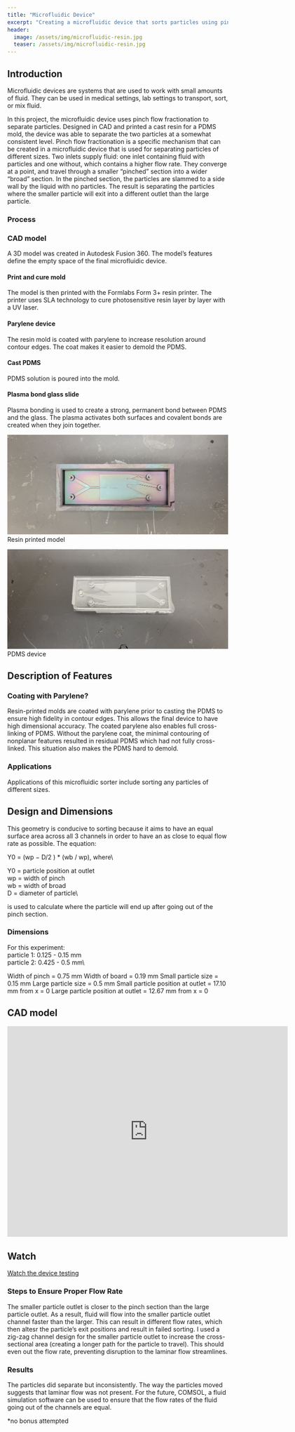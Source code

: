 ```yaml
---
title: "Microfluidic Device"
excerpt: "Creating a microfluidic device that sorts particles using pinch flow fractionation" 
header:
  image: /assets/img/microfluidic-resin.jpg
  teaser: /assets/img/microfluidic-resin.jpg
---
```

## Introduction 
Microfluidic devices are systems that are used to work with small amounts of fluid. They can be used in medical settings, lab settings to transport, sort, or mix fluid.

In this project, the microfluidic device uses pinch flow fractionation to separate particles. Designed in CAD and printed a cast resin for a PDMS mold, the device was able to separate the two particles at a somewhat consistent level. Pinch flow fractionation is a specific mechanism that can be created in a microfluidic device that is used for separating particles of different sizes. Two inlets supply fluid: one inlet containing fluid with particles and one without, which contains a higher flow rate. They converge at a point, and travel through a smaller “pinched” section into a wider “broad” section. In the pinched section, the particles are slammed to a side wall by the liquid with no particles. The result is separating the particles where the smaller particle will exit into a different outlet than the large particle.


### Process
### CAD model
A 3D model was created in Autodesk Fusion 360. The model’s features define the empty space of the final microfluidic device. 

#### Print and cure mold 
The model is then printed with the Formlabs Form 3+ resin printer. The printer uses SLA technology to cure photosensitive resin layer by layer with a UV laser.

#### Parylene device 
The resin mold is coated with parylene to increase resolution around contour edges. The coat makes it easier to demold the PDMS.

#### Cast PDMS
PDMS solution is poured into the mold. 

#### Plasma bond glass slide
Plasma bonding is used to create a strong, permanent bond between PDMS and the glass. The plasma activates both surfaces and covalent bonds are created when they join together.

![microfluidicdevice](/assets/img/microfluidic-resin.jpg)
Resin printed model

![PDMScast](/assets/img/microfluidic-pdms.jpg)
PDMS device

## Description of Features
### Coating with Parylene?
Resin-printed molds are coated with parylene prior to casting the PDMS to ensure high fidelity in contour edges. This allows the final device to have high dimensional accuracy. The coated parylene also enables full cross-linking of PDMS. Without the parylene coat, the minimal contouring of nonplanar features resulted in residual PDMS which had not fully cross-linked. This situation also makes the PDMS hard to demold. 

### Applications
Applications of this microfluidic sorter include sorting any particles of different sizes.


## Design and Dimensions

This geometry is conducive to sorting because it aims to have an equal surface area across all 3 channels in order to have an as close to equal flow rate as possible. The equation:

Y0 = (wp − D/2 ) * (wb / wp), where\

Y0 = particle position at outlet\
wp = width of pinch\
wb = width of broad\
D = diameter of particle\

is used to calculate where the particle will end up after going out of the pinch section.

### Dimensions

For this experiment:\
particle 1: 0.125 - 0.15 mm\
particle 2: 0.425 - 0.5 mm\

Width of pinch = 0.75 mm
Width of board = 0.19 mm
Small particle size = 0.15 mm
Large particle size = 0.5 mm 
Small particle position at outlet = 17.10 mm from x = 0
Large particle position at outlet = 12.67 mm from x = 0

## CAD model
<iframe src="https://vanderbilt643.autodesk360.com/shares/public/SH286ddQT78850c0d8a4ce364c9d70b89280?mode=embed" width="640" height="480" allowfullscreen="true" webkitallowfullscreen="true" mozallowfullscreen="true"  frameborder="0"></iframe>

## Watch
[Watch the device testing](https://youtu.be/fqPoehCZjDY)

### Steps to Ensure Proper Flow Rate

The smaller particle outlet is closer to the pinch section than the large particle outlet. As a result, fluid will flow into the smaller particle outlet channel faster than the larger. This can result in different flow rates, which then altesr the particle’s exit positions and result in failed sorting. I used a zig-zag channel design for the smaller particle outlet to increase the cross-sectional area (creating a longer path for the particle to travel). This should even out the flow rate, preventing disruption to the laminar flow streamlines. 

### Results
The particles did separate but inconsistently. The way the particles moved suggests that laminar flow was not present. For the future, COMSOL, a fluid simulation software can be used to ensure that the flow rates of the fluid going out of the channels are equal.

*no bonus attempted


